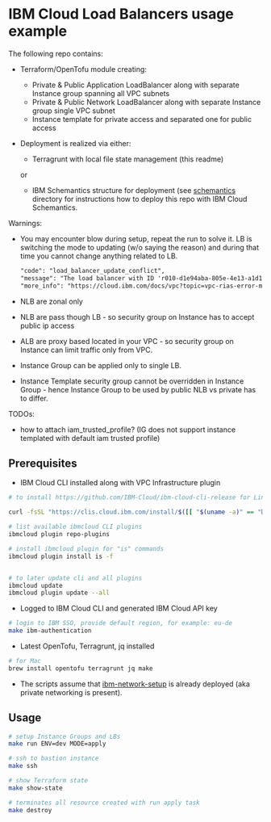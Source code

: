 # IBM Cloud Load Balancers usage example

The following repo contains:

- Terraform/OpenTofu module creating:

  - Private & Public Application LoadBalancer along with separate Instance group spanning all VPC subnets
  - Private & Public Network LoadBalancer along with separate Instance group single VPC subnet
  - Instance template for private access and separated one for public access

- Deployment is realized via either:

  - Terragrunt with local file state management (this readme)

  or

  - IBM Schemantics structure for deployment (see [schemantics](schemantics/README.md) directory for instructions how to deploy this repo with IBM Cloud Schemantics.

Warnings:

- You may encounter blow during setup, repeat the run to solve it. LB is switching the mode to updating (w/o saying the reason) and during that time you cannot change anything related to LB.

  ```txt
  "code": "load_balancer_update_conflict",
  "message": "The load balancer with ID 'r010-d1e94aba-805e-4e13-a1d1-fbebb94fb24e' cannot be updated because its status is 'UPDATE_PENDING'.",
  "more_info": "https://cloud.ibm.com/docs/vpc?topic=vpc-rias-error-messagesload_balancer_update_conflict"
  ```

- NLB are zonal only

- NLB are pass though LB - so security group on Instance has to accept public ip access

- ALB are proxy based located in your VPC - so security group on Instance can limit traffic only from VPC.

- Instance Group can be applied only to single LB.

- Instance Template security group cannot be overridden in Instance Group - hence Instance Group to be used by public NLB vs private has to differ.

TODOs:

- how to attach iam_trusted_profile? (IG does not support instance templated with default iam trusted profile)

## Prerequisites

- IBM Cloud CLI installed along with VPC Infrastructure plugin

```bash
# to install https://github.com/IBM-Cloud/ibm-cloud-cli-release for Linux

curl -fsSL "https://clis.cloud.ibm.com/install/$([[ "$(uname -a)" == "Darmin"* ]] && echo "osx" || echo "linux" )" | sh

# list available ibmcloud CLI plugins
ibmcloud plugin repo-plugins

# install ibmcloud plugin for "is" commands
ibmcloud plugin install is -f


# to later update cli and all plugins
ibmcloud update
ibmcloud plugin update --all
```

- Logged to IBM Cloud CLI and generated IBM Cloud API key

```bash
# login to IBM SSO, provide default region, for example: eu-de
make ibm-authentication
```

- Latest OpenTofu, Terragrunt, jq installed

```bash
# for Mac
brew install opentofu terragrunt jq make
```

- The scripts assume that [ibm-network-setup](../ibm-network-setup) is already deployed (aka private networking is present).

## Usage

```bash
# setup Instance Groups and LBs
make run ENV=dev MODE=apply

# ssh to bastion instance
make ssh

# show Terraform state
make show-state

# terminates all resource created with run apply task
make destroy
```
